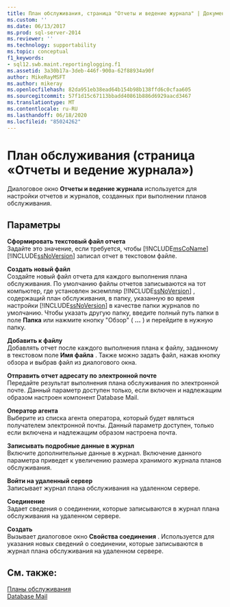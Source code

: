 ```yaml
---
title: План обслуживания, страница "Отчеты и ведение журнала" | Документация Майкрософт
ms.custom: ''
ms.date: 06/13/2017
ms.prod: sql-server-2014
ms.reviewer: ''
ms.technology: supportability
ms.topic: conceptual
f1_keywords:
- sql12.swb.maint.reportinglogging.f1
ms.assetid: 3a30b17a-3deb-446f-900a-62f88934a90f
author: MikeRayMSFT
ms.author: mikeray
ms.openlocfilehash: 82da951eb38ead64b154b98b138ffd6c0cfaa605
ms.sourcegitcommit: 57f1d15c67113bbadd40861b886d6929aacd3467
ms.translationtype: MT
ms.contentlocale: ru-RU
ms.lasthandoff: 06/18/2020
ms.locfileid: "85024262"
---
```

# <a name="maintenance-plan-reporting-and-logging-page"></a>План обслуживания (страница «Отчеты и ведение журнала»)
  Диалоговое окно **Отчеты и ведение журнала** используется для настройки отчетов и журналов, созданных при выполнении планов обслуживания.  
  
## <a name="options"></a>Параметры  
 **Сформировать текстовый файл отчета**  
 Задайте это значение, если требуется, чтобы [!INCLUDE[msCoName](../../includes/msconame-md.md)] [!INCLUDE[ssNoVersion](../../includes/ssnoversion-md.md)] записал отчет в текстовом файле.  
  
 **Создать новый файл**  
 Создайте новый файл отчета для каждого выполнения плана обслуживания. По умолчанию файлы отчетов записываются на тот компьютер, где установлен экземпляр [!INCLUDE[ssNoVersion](../../includes/ssnoversion-md.md)] , содержащий план обслуживания, в папку, указанную во время настройки [!INCLUDE[ssNoVersion](../../includes/ssnoversion-md.md)] в качестве папки журналов по умолчанию. Чтобы указать другую папку, введите полный путь папки в поле **Папка** или нажмите кнопку "Обзор" ( **...** ) и перейдите в нужную папку.  
  
 **Добавить к файлу**  
 Добавлять отчет после каждого выполнения плана к файлу, заданному в текстовом поле **Имя файла** . Также можно задать файл, нажав кнопку обзора и выбрав файл из диалогового окна.  
  
 **Отправить отчет адресату по электронной почте**  
 Передайте результат выполнения плана обслуживания по электронной почте. Данный параметр доступен только, если включен и надлежащим образом настроен компонент Database Mail.  
  
 **Оператор агента**  
 Выберите из списка агента оператора, который будет являться получателем электронной почты. Данный параметр доступен, только если включена и надлежащим образом настроена почта.  
  
 **Записывать подробные данные в журнал**  
 Включите дополнительные данные в журнал. Включение данного параметра приведет к увеличению размера хранимого журнала планов обслуживания.  
  
 **Войти на удаленный сервер**  
 Записывает журнал плана обслуживания на удаленном сервере.  
  
 **Соединение**  
 Задает сведения о соединении, которые записываются в журнал плана обслуживания на удаленном сервере.  
  
 **Создать**  
 Вызывает диалоговое окно **Свойства соединения** . Используется для указания новых сведений о соединении, которые записываются в журнал плана обслуживания на удаленном сервере.  
  
## <a name="see-also"></a>См. также:  
 [Планы обслуживания](maintenance-plans.md)   
 [Database Mail](../database-mail/database-mail.md)  
  
  
